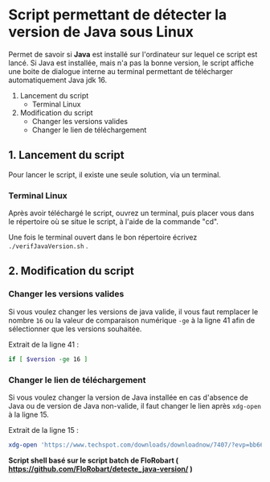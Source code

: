 # Script permettant de détecter la version de Java sous Linux
Permet de savoir si **Java** est installé sur l'ordinateur sur lequel ce script est lancé.
Si Java est installée, mais n'a pas la bonne version, le script affiche une boite de dialogue interne au terminal permettant de télécharger automatiquement Java jdk 16.

1. Lancement du script
    * Terminal Linux
2. Modification du script
    * Changer les versions valides
    * Changer le lien de téléchargement
 

## 1. Lancement du script
Pour lancer le script, il existe une seule solution, via un terminal.

### Terminal Linux
Après avoir téléchargé le script, ouvrez un terminal, puis placer vous dans le répertoire où se situe le script, à l'aide de la commande "cd".

Une fois le terminal ouvert dans le bon répertoire écrivez `./verifJavaVersion.sh` .

## 2. Modification du script
### Changer les versions valides
Si vous voulez changer les versions de java valide, il vous faut remplacer le nombre `16` ou la valeur de comparaison numérique `-ge` à la ligne 41 afin de sélectionner que les versions souhaitée.

Extrait de la ligne 41 :
```sh
if [ $version -ge 16 ]
```


### Changer le lien de téléchargement
Si vous voulez changer la version de Java installée en cas d'absence de Java ou de version de Java non-valide, il faut changer le lien après `xdg-open` à la ligne 15.

Extrait de la ligne 15 :
```sh
xdg-open 'https://www.techspot.com/downloads/downloadnow/7407/?evp=bb667956a140a1a0a56260d7df5d40bf&file=9977' 
```

**Script shell basé sur le script batch de FloRobart ( https://github.com/FloRobart/detecte_java-version/ )**
